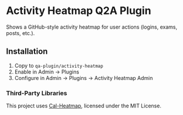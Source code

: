 # Activity Heatmap Q2A Plugin

Shows a GitHub-style activity heatmap for user actions (logins, exams, posts, etc.). 

## Installation

1. Copy to `qa-plugin/activity-heatmap`
2. Enable in Admin → Plugins
3. Configure in Admin → Plugins → Activity Heatmap Admin

### Third-Party Libraries

This project uses [Cal-Heatmap](https://github.com/wanadev/cal-heatmap), licensed under the MIT License.
